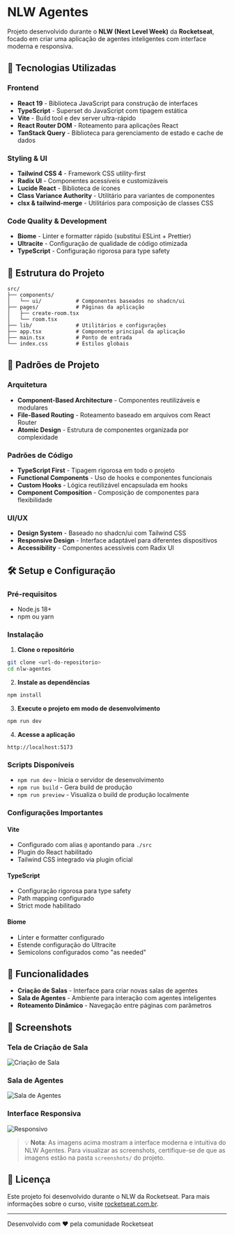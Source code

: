 # NLW Agentes

Projeto desenvolvido durante o **NLW (Next Level Week)** da **Rocketseat**, focado em criar uma aplicação de agentes inteligentes com interface moderna e responsiva.

## 🚀 Tecnologias Utilizadas

### Frontend
- **React 19** - Biblioteca JavaScript para construção de interfaces
- **TypeScript** - Superset do JavaScript com tipagem estática
- **Vite** - Build tool e dev server ultra-rápido
- **React Router DOM** - Roteamento para aplicações React
- **TanStack Query** - Biblioteca para gerenciamento de estado e cache de dados

### Styling & UI
- **Tailwind CSS 4** - Framework CSS utility-first
- **Radix UI** - Componentes acessíveis e customizáveis
- **Lucide React** - Biblioteca de ícones
- **Class Variance Authority** - Utilitário para variantes de componentes
- **clsx & tailwind-merge** - Utilitários para composição de classes CSS

### Code Quality & Development
- **Biome** - Linter e formatter rápido (substitui ESLint + Prettier)
- **Ultracite** - Configuração de qualidade de código otimizada
- **TypeScript** - Configuração rigorosa para type safety

## 📁 Estrutura do Projeto

```
src/
├── components/
│   └── ui/           # Componentes baseados no shadcn/ui
├── pages/            # Páginas da aplicação
│   ├── create-room.tsx
│   └── room.tsx
├── lib/              # Utilitários e configurações
├── app.tsx           # Componente principal da aplicação
├── main.tsx          # Ponto de entrada
└── index.css         # Estilos globais
```

## 🎨 Padrões de Projeto

### Arquitetura
- **Component-Based Architecture** - Componentes reutilizáveis e modulares
- **File-Based Routing** - Roteamento baseado em arquivos com React Router
- **Atomic Design** - Estrutura de componentes organizada por complexidade

### Padrões de Código
- **TypeScript First** - Tipagem rigorosa em todo o projeto
- **Functional Components** - Uso de hooks e componentes funcionais
- **Custom Hooks** - Lógica reutilizável encapsulada em hooks
- **Component Composition** - Composição de componentes para flexibilidade

### UI/UX
- **Design System** - Baseado no shadcn/ui com Tailwind CSS
- **Responsive Design** - Interface adaptável para diferentes dispositivos
- **Accessibility** - Componentes acessíveis com Radix UI

## 🛠️ Setup e Configuração

### Pré-requisitos
- Node.js 18+ 
- npm ou yarn

### Instalação

1. **Clone o repositório**
```bash
git clone <url-do-repositorio>
cd nlw-agentes
```

2. **Instale as dependências**
```bash
npm install
```

3. **Execute o projeto em modo de desenvolvimento**
```bash
npm run dev
```

4. **Acesse a aplicação**
```
http://localhost:5173
```

### Scripts Disponíveis

- `npm run dev` - Inicia o servidor de desenvolvimento
- `npm run build` - Gera build de produção
- `npm run preview` - Visualiza o build de produção localmente

### Configurações Importantes

#### Vite
- Configurado com alias `@` apontando para `./src`
- Plugin do React habilitado
- Tailwind CSS integrado via plugin oficial

#### TypeScript
- Configuração rigorosa para type safety
- Path mapping configurado
- Strict mode habilitado

#### Biome
- Linter e formatter configurado
- Estende configuração do Ultracite
- Semicolons configurados como "as needed"

## 🎯 Funcionalidades

- **Criação de Salas** - Interface para criar novas salas de agentes
- **Sala de Agentes** - Ambiente para interação com agentes inteligentes
- **Roteamento Dinâmico** - Navegação entre páginas com parâmetros

## 📸 Screenshots

### Tela de Criação de Sala
![Criação de Sala](./screenshots/create-room.png)

### Sala de Agentes
![Sala de Agentes](./screenshots/room.png)

### Interface Responsiva
![Responsivo](./screenshots/responsive.png)

> 💡 **Nota**: As imagens acima mostram a interface moderna e intuitiva do NLW Agentes. Para visualizar as screenshots, certifique-se de que as imagens estão na pasta `screenshots/` do projeto.

## 📝 Licença

Este projeto foi desenvolvido durante o NLW da Rocketseat. Para mais informações sobre o curso, visite [rocketseat.com.br](https://rocketseat.com.br).

---

Desenvolvido com ❤️ pela comunidade Rocketseat
